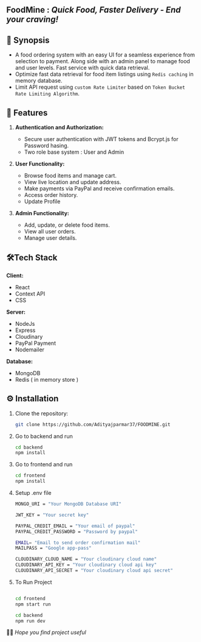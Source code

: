 ## FoodMine : *Quick Food, Faster Delivery - End your craving!*


## 📑 Synopsis 

- A food ordering system with an easy UI for a seamless experience from selection to payment. Along side with an admin panel to manage food and user levels. Fast service with quick data retrieval. 
- Optimize fast data retrieval for food item listings using `Redis caching` in memory database.
- Limit API request using `custom Rate Limiter` based on `Token Bucket Rate Limiting Algorithm`. 


## 📜 Features

1. **Authentication and Authorization:**
   - Secure user authentication with JWT tokens and Bcrypt.js for Password hasing.
   - Two role base system : User and Admin

2. **User Functionality:**
   - Browse food items and manage cart.
   - View live location and update address.
   - Make payments via PayPal and receive confirmation emails.
   - Access order history.
   - Update Profile

3. **Admin Functionality:**
   - Add, update, or delete food items.
   - View all user orders.
   - Manage user details.

## 🛠️Tech Stack

**Client:** 
* React
* Context API
* CSS

**Server:** 
* NodeJs
* Express
* Cloudinary
* PayPal Payment
* Nodemailer


**Database:**
* MongoDB
* Redis ( in memory store )


## ⚙️ Installation

1. Clone the repository:

   ```bash
   git clone https://github.com/Adityajparmar37/FOODMINE.git
   ```

2. Go to backend and run 
    ```bash
    cd backend
    npm install
    ```

3. Go to frontend and run
    ```bash
    cd frontend
    npm install
    ```

4. Setup .env file 
    ```bash
    MONGO_URI = "Your MongoDB Database URI"

    JWT_KEY = "Your secret key" 

    PAYPAL_CREDIT_EMAIL = "Your email of paypal"
    PAYPAL_CREDIT_PASSWORD = "Password by paypal"

    EMAIL= "Email to send order confirmation mail"
    MAILPASS = "Google app-pass" 

    CLOUDINARY_CLOUD_NAME = "Your cloudinary cloud name"
    CLOUDINARY_API_KEY = "Your cloudinary cloud api key"
    CLOUDINARY_API_SECRET = "Your cloudinary cloud api secret"
    ```

5. To Run Project
    ```bash

    cd frontend
    npm start run 

    cd backend
    npm run dev
    ```
 🤞🏻 *Hope you find project useful*
